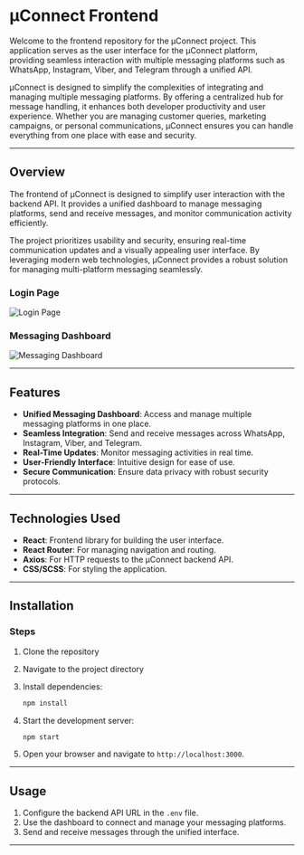 # µConnect Frontend

Welcome to the frontend repository for the µConnect project. This application serves as the user interface for the µConnect platform, providing seamless interaction with multiple messaging platforms such as WhatsApp, Instagram, Viber, and Telegram through a unified API.

µConnect is designed to simplify the complexities of integrating and managing multiple messaging platforms. By offering a centralized hub for message handling, it enhances both developer productivity and user experience. Whether you are managing customer queries, marketing campaigns, or personal communications, µConnect ensures you can handle everything from one place with ease and security.

---

## Overview
The frontend of µConnect is designed to simplify user interaction with the backend API. It provides a unified dashboard to manage messaging platforms, send and receive messages, and monitor communication activity efficiently.

The project prioritizes usability and security, ensuring real-time communication updates and a visually appealing user interface. By leveraging modern web technologies, µConnect provides a robust solution for managing multi-platform messaging seamlessly.

### Login Page
![Login Page](https://via.placeholder.com/800x400?text=Login+Page)

### Messaging Dashboard
![Messaging Dashboard](https://via.placeholder.com/800x400?text=Messaging+Dashboard)

---

## Features

- **Unified Messaging Dashboard**: Access and manage multiple messaging platforms in one place.
- **Seamless Integration**: Send and receive messages across WhatsApp, Instagram, Viber, and Telegram.
- **Real-Time Updates**: Monitor messaging activities in real time.
- **User-Friendly Interface**: Intuitive design for ease of use.
- **Secure Communication**: Ensure data privacy with robust security protocols.

---

## Technologies Used

- **React**: Frontend library for building the user interface.
- **React Router**: For managing navigation and routing.
- **Axios**: For HTTP requests to the µConnect backend API.
- **CSS/SCSS**: For styling the application.

---

## Installation

### Steps

1. Clone the repository
2. Navigate to the project directory
3. Install dependencies:
   
   ```bash
   npm install
   ```
4. Start the development server:
   
   ```bash
   npm start
   ```
5. Open your browser and navigate to `http://localhost:3000`.

---

## Usage

1. Configure the backend API URL in the `.env` file.
2. Use the dashboard to connect and manage your messaging platforms.
3. Send and receive messages through the unified interface.

---


